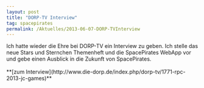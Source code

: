 ```yaml
---
layout: post
title: "DORP-TV Interview"
tag: spacepirates
permalink: /Aktuelles/2013-06-07-DORP-TVInterview
---
```



<p>Ich hatte wieder die Ehre bei DORP-TV ein Interview zu geben. Ich stelle das neue Stars und Sternchen Themenheft und die SpacePirates WebApp vor und gebe einen Ausblick in die Zukunft von SpacePirates.<br/>
<br/>
**[zum Interview](http://www.die-dorp.de/index.php/dorp-tv/1771-rpc-2013-jc-games)**</p>

